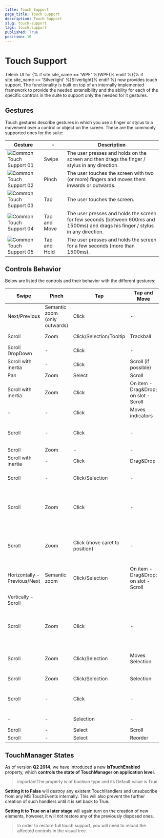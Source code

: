 ```yaml
---
title: Touch Support
page_title: Touch Support
description: Touch Support
slug: touch-support
tags: touch,support
published: True
position: 10
---
```


# Touch Support

Telerik UI for {% if site.site_name == 'WPF' %}WPF{% endif %}{% if site.site_name == 'Silverlight' %}Silverlight{% endif %} now provides touch support. The functionality is built on top of an internally implemented framework to provide the needed extensibility and the ability for each of the specific controls in the suite to support only the needed for it gestures.
      
## Gestures

Touch gestures describe gestures in which you use a finger or stylus to a movement over a control or object on the screen. These are the commonly supported ones for the suite:

Gesture | - | Description 
---	|	---	|	---	
![Common Touch Support 01](images/Common_TouchSupport_01.png) | Swipe | The user presses and holds on the screen and then drags the finger / stylus in any direction.
![Common Touch Support 02](images/Common_TouchSupport_02.png)	|	Pinch	|	The user touches the screen with two (or more) fingers and moves them inwards or outwards.
![Common Touch Support 03](images/Common_TouchSupport_03.png)	|	Tap	|	The user touches the screen.
![Common Touch Support 04](images/Common_TouchSupport_04.png)	|	Tap and Move	|	The user presses and holds the screen for few seconds (between 600ms and 1500ms) and drags his finger / stylus in any direction.
![Common Touch Support 05](images/Common_TouchSupport_05.png)	|	Tap and Hold	|	The user presses and holds the screen for a few seconds (more than 1500ms).

## Controls Behavior

Below are listed the controls and their behavior with the different gestures:

Swipe	|	Pinch	|	Tap	|	Tap and Move	|	Tap and Hold	|	Custom
---	|	---	|	---	|	---	|	---	|	---
Next/Previous	|	Semantic zoom (only outwards)	|	Click	|	-	|	-	|	-
Scroll	|	Zoom	|	Click/Selection/Tooltip	|	Trackball	|	Show ToolTip	|	-
Scroll DropDown	|	-	|	Click	|	-	|	-	|	-
Scroll with inertia	|	-	|	Click	|	Scroll (if possible)	|	-	|	-
Pan	|	Zoom	|	Select	|	Scroll	|	-	|	-
Scroll with inertia	|	Zoom	|	Click	|	On item - Drag&Drop; on slot - Scroll	|	-	|	-
-	|	-	|	Click	|	Moves indicators	|	Shows tooltip	|	-
Scroll	|	-	|	Click	|	-	|	Shows a circle to be dragged	|	-
Scroll	|	Zoom	|	-	|	-	|	-	|	-
Scroll with inertia	|	-	|	Click	|	Drag&Drop	|	-	|	-
Scroll	|	-	|	Click/Selection	|	-	|	-	|	Double Tap -> Zoom
Scroll	|	Zoom	|	Click	|	-	|	-	|	Selection markers to extend the selection
Scroll	|	Zoom	|	Click (move caret to position)	|	-	|	Show context menu	|	Selection markers to extend the selection
Horizontally - Previous/Next	|	Semantic zoom	|	Click/Selection	|	On item - Drag&Drop; on slot - Scroll	|	-	|	-
	|		|		|		|		|	
Vertically - Scroll	|		|		|		|		|	
Scroll	|	Zoom	|	Click	|	-	|	-	|	Selection markers to extend the selection
Scroll	|	Zoom	|	Click/Selection	|	Moves Selection	|	Selection	|	Double Tap -> Extends selection
Scroll	|	Zoom	|	Click/Selection	|	Selection	|	Shows tooltip	|	-
Scroll	|	-	|	Click	|	-	|	Shows a circle to be dragged	|	-
-	|	-	|	Selection	|	-	|	Shows tooltip	|	-
Scroll	|	-	|	Select	|	Scroll	|	-	|	-
Scroll	|	-	|	Select	|	Reorder	|	-	|	-

## TouchManager States

As of version __Q2 2014__, we have introduced a new __IsTouchEnabled__ property, which __controls the state of TouchManager on application level__.
        
>importantThe property is of boolean type and its Default value is True.
          
__Setting it to False__ will destroy any existent TouchHandlers and unsubscribe from any MS TouchEvents internally. This will also prevent the further creation of such handlers until it is set back to True.
        
__Setting it to True on a later stage__ will again turn on the creation of new elements, however, it will not restore any of the previously disposed ones.
        
>In order to restore full touch support, you will need to reload the affected controls in the visual tree.
         
 